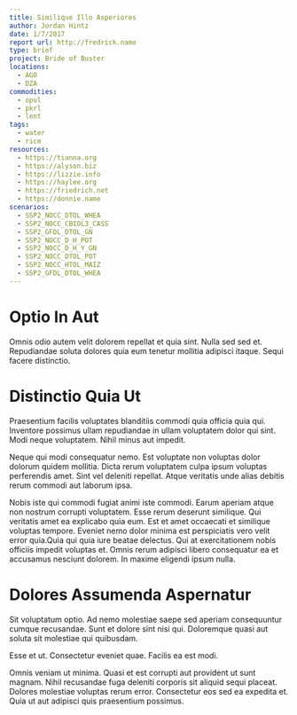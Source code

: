 ```yaml
---
title: Similique Illo Asperiores
author: Jordan Hintz
date: 1/7/2017
report url: http://fredrick.name
type: brief
project: Bride of Buster
locations:
  - AGO
  - DZA
commodities:
  - opul
  - pkrl
  - lent
tags:
  - water
  - rice
resources:
  - https://tianna.org
  - https://alyson.biz
  - https://lizzie.info
  - https://haylee.org
  - https://friedrich.net
  - https://donnie.name
scenarios:
  - SSP2_NOCC_DTOL_WHEA
  - SSP2_NOCC_CBIOL3_CASS
  - SSP2_GFDL_DTOL_GN
  - SSP2_NOCC_D_H_POT
  - SSP2_NOCC_D_H_Y_GN
  - SSP2_NOCC_DTOL_POT
  - SSP2_NOCC_HTOL_MAIZ
  - SSP2_GFDL_DTOL_WHEA
---
```

# Optio In Aut
Omnis odio autem velit dolorem repellat et quia sint. Nulla sed sed et. Repudiandae soluta dolores quia eum tenetur mollitia adipisci itaque. Sequi facere distinctio.

# Distinctio Quia Ut
Praesentium facilis voluptates blanditiis commodi quia officia quia qui. Inventore possimus ullam repudiandae in ullam voluptatem dolor qui sint. Modi neque voluptatem. Nihil minus aut impedit.
 Neque qui modi consequatur nemo. Est voluptate non voluptas dolor dolorum quidem mollitia. Dicta rerum voluptatem culpa ipsum voluptas perferendis amet. Sint vel deleniti repellat. Atque veritatis unde alias debitis rerum commodi aut laborum ipsa.
 Nobis iste qui commodi fugiat animi iste commodi. Earum aperiam atque non nostrum corrupti voluptatem. Esse rerum deserunt similique. Qui veritatis amet ea explicabo quia eum. Est et amet occaecati et similique voluptas tempore. Eveniet nemo dolor minima est perspiciatis vero velit error quia.Quia qui quia iure beatae delectus. Qui at exercitationem nobis officiis impedit voluptas et. Omnis rerum adipisci libero consequatur ea et accusamus nesciunt dolorem. In maxime eligendi ipsum nulla.

# Dolores Assumenda Aspernatur
Sit voluptatum optio. Ad nemo molestiae saepe sed aperiam consequuntur cumque recusandae. Sunt et dolore sint nisi qui. Doloremque quasi aut soluta sit molestiae qui quibusdam.
 Esse et ut. Consectetur eveniet quae. Facilis ea est modi.
 Omnis veniam ut minima. Quasi et est corrupti aut provident ut sunt magnam. Nihil recusandae fuga deleniti corporis sit aliquid sequi placeat. Dolores molestiae voluptas rerum error. Consectetur eos sed ea expedita et. Quia ut aut adipisci quis praesentium possimus.
